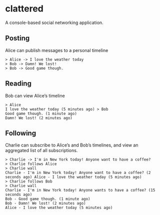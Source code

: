 # clattered
A console-based social networking application.

## Posting
Alice can publish messages to a personal timeline
```
> Alice -> I love the weather today
> Bob -> Damn! We lost!
> Bob -> Good game though.
```

## Reading
Bob can view Alice’s timeline

```
> Alice
I love the weather today (5 minutes ago) > Bob
Good game though. (1 minute ago)
Damn! We lost! (2 minutes ago)
```

## Following
Charlie can subscribe to Alice’s and Bob’s timelines, and view an aggregated list of all subscriptions.

```
> Charlie -> I'm in New York today! Anyone want to have a coffee?
> Charlie follows Alice
> Charlie wall
Charlie - I'm in New York today! Anyone want to have a coffee? (2 seconds ago) Alice - I love the weather today (5 minutes ago)
> Charlie follows Bob
> Charlie wall
Charlie - I'm in New York today! Anyone wants to have a coffee? (15 seconds ago)
Bob - Good game though. (1 minute ago)
Bob - Damn! We lost! (2 minutes ago)
Alice - I love the weather today (5 minutes ago)
```


